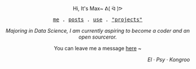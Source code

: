 <p align="center">Hi, It's Max~ ᕕ( ᐛ )ᕗ</p>
<p align="center">
  <samp>
    <a href="https://maxchang.me/">me</a> .
    <a href="https://maxchang.me/posts">posts</a> .
    <a href="https://github.com/stars/maxchang3/lists/use">use</a> .
    <a href="https://maxchang.me/projects">"projects"</a>
  </samp>
</p>
<p align="center"><i>Majoring in Data Science, I am currently aspiring to become a coder and an open sourceror.</i></p>
<p align="center">You can leave me a message <a href="https://github.com/maxchang3/maxchang3/discussions/1">here</a> ~</p>
<p align="right"><i>El · Psy · Kongroo</i></p>
